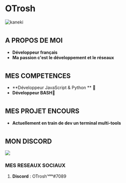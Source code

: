 # OTrosh

![kaneki](https://user-images.githubusercontent.com/96428446/146805018-730698d5-1b51-461f-ba9b-930ea3564802.gif)



# 


## A PROPOS DE MOI
- **Développeur français**
- **Ma passion c'est le développement et le réseaux**

#
## MES COMPETENCES

- **Développeur JavaScript & Python ** 🔐
- **Développeur BASH**🌱

#
## MES PROJET ENCOURS

- **Actuellement en train de dev un terminal multi-tools**


#
## MON DISCORD
<img src="https://discord.c99.nl/widget/theme-3/394432575856312321.png" style="max-width:100%;">

### MES RESEAUX SOCIAUX

 1. **Discord** : OTrosh’ᵈˢᵏ#7089
